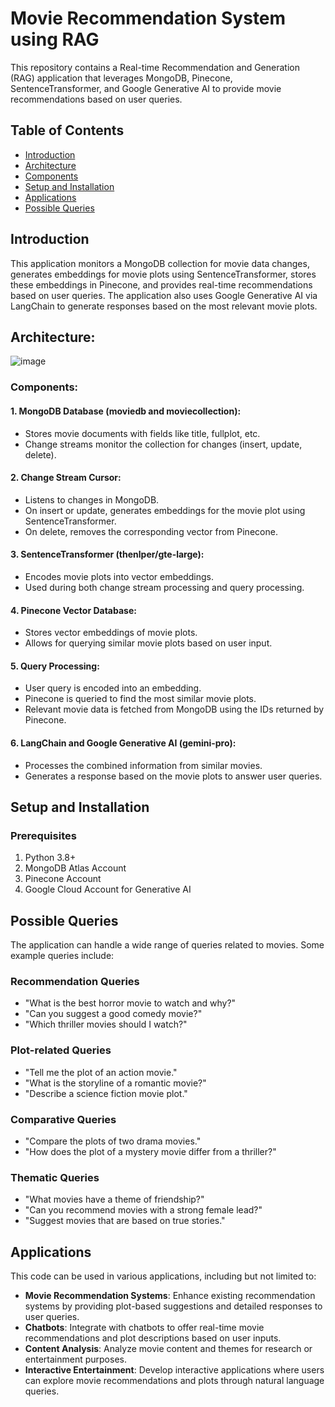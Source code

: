 # Movie Recommendation System using RAG


This repository contains a Real-time Recommendation and Generation (RAG) application that leverages MongoDB, Pinecone, SentenceTransformer, and Google Generative AI to provide movie recommendations based on user queries.
## Table of Contents

- [Introduction](#introduction)
- [Architecture](#architecture)
- [Components](#components)
- [Setup and Installation](#setup-and-installation)
- [Applications](#applications)
- [Possible Queries](#possible-queries)
## Introduction
This application monitors a MongoDB collection for movie data changes, generates embeddings for movie plots using SentenceTransformer, stores these embeddings in Pinecone, and provides real-time recommendations based on user queries. The application also uses Google Generative AI via LangChain to generate responses based on the most relevant movie plots.

## Architecture:
![image](https://github.com/lasyaMundrathi/RAG-Retrieval-Augmented-Generation-/assets/98383338/3fcd35f9-db3a-4ef2-a676-c94fd13a9d5d)

### Components:
#### 1. MongoDB Database (moviedb and moviecollection):
   
  - Stores movie documents with fields like title, fullplot, etc.
  - Change streams monitor the collection for changes (insert, update, delete).

#### 2. Change Stream Cursor:

  - Listens to changes in MongoDB.
 - On insert or update, generates embeddings for the movie plot using SentenceTransformer.
  - On delete, removes the corresponding vector from Pinecone.
#### 3. SentenceTransformer (thenlper/gte-large):

  - Encodes movie plots into vector embeddings.
  - Used during both change stream processing and query processing.
     
#### 4. Pinecone Vector Database:

  - Stores vector embeddings of movie plots.
  - Allows for querying similar movie plots based on user input.
     
#### 5. Query Processing:

  - User query is encoded into an embedding.
  - Pinecone is queried to find the most similar movie plots.
  - Relevant movie data is fetched from MongoDB using the IDs returned by Pinecone.
  
#### 6. LangChain and Google Generative AI (gemini-pro):

  - Processes the combined information from similar movies.
  - Generates a response based on the movie plots to answer user queries.
## Setup and Installation
### Prerequisites
1. Python 3.8+
2. MongoDB Atlas Account
3. Pinecone Account
4. Google Cloud Account for Generative AI
## Possible Queries

The application can handle a wide range of queries related to movies. Some example queries include:

### Recommendation Queries

- "What is the best horror movie to watch and why?"
- "Can you suggest a good comedy movie?"
- "Which thriller movies should I watch?"

### Plot-related Queries

- "Tell me the plot of an action movie."
- "What is the storyline of a romantic movie?"
- "Describe a science fiction movie plot."

### Comparative Queries

- "Compare the plots of two drama movies."
- "How does the plot of a mystery movie differ from a thriller?"

### Thematic Queries

- "What movies have a theme of friendship?"
- "Can you recommend movies with a strong female lead?"
- "Suggest movies that are based on true stories."

## Applications

This code can be used in various applications, including but not limited to:

- **Movie Recommendation Systems**: Enhance existing recommendation systems by providing plot-based suggestions and detailed responses to user queries.
- **Chatbots**: Integrate with chatbots to offer real-time movie recommendations and plot descriptions based on user inputs.
- **Content Analysis**: Analyze movie content and themes for research or entertainment purposes.
- **Interactive Entertainment**: Develop interactive applications where users can explore movie recommendations and plots through natural language queries.
     
     
